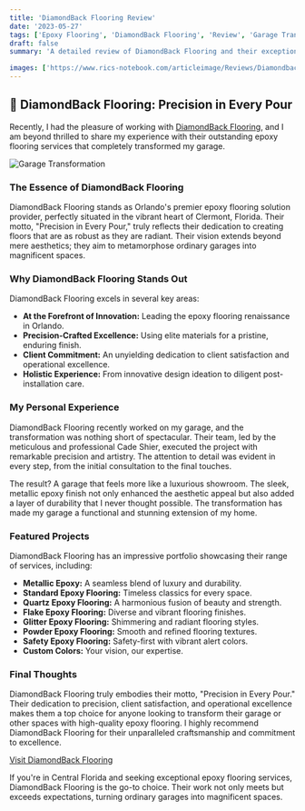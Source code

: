 ```yaml
---
title: 'DiamondBack Flooring Review'
date: '2023-05-27'
tags: ['Epoxy Flooring', 'DiamondBack Flooring', 'Review', 'Garage Transformation']
draft: false
summary: 'A detailed review of DiamondBack Flooring and their exceptional epoxy flooring services in Central Florida.'

images: ['https://www.rics-notebook.com/articleimage/Reviews/DiamondbackEpoxy.webp']
---
```


## 🌟 DiamondBack Flooring: Precision in Every Pour

Recently, I had the pleasure of working with [DiamondBack Flooring](https://www.diamondbackepoxy.com/), and I am beyond thrilled to share my experience with their outstanding epoxy flooring services that completely transformed my garage.

![Garage Transformation](https://www.diamondbackepoxy.com/garage-transformation.webp)

### The Essence of DiamondBack Flooring

DiamondBack Flooring stands as Orlando's premier epoxy flooring solution provider, perfectly situated in the vibrant heart of Clermont, Florida. Their motto, "Precision in Every Pour," truly reflects their dedication to creating floors that are as robust as they are radiant. Their vision extends beyond mere aesthetics; they aim to metamorphose ordinary garages into magnificent spaces.

### Why DiamondBack Flooring Stands Out

DiamondBack Flooring excels in several key areas:

- **At the Forefront of Innovation:** Leading the epoxy flooring renaissance in Orlando.
- **Precision-Crafted Excellence:** Using elite materials for a pristine, enduring finish.
- **Client Commitment:** An unyielding dedication to client satisfaction and operational excellence.
- **Holistic Experience:** From innovative design ideation to diligent post-installation care.

### My Personal Experience

DiamondBack Flooring recently worked on my garage, and the transformation was nothing short of spectacular. Their team, led by the meticulous and professional Cade Shier, executed the project with remarkable precision and artistry. The attention to detail was evident in every step, from the initial consultation to the final touches.

The result? A garage that feels more like a luxurious showroom. The sleek, metallic epoxy finish not only enhanced the aesthetic appeal but also added a layer of durability that I never thought possible. The transformation has made my garage a functional and stunning extension of my home.

### Featured Projects

DiamondBack Flooring has an impressive portfolio showcasing their range of services, including:

- **Metallic Epoxy:** A seamless blend of luxury and durability.
- **Standard Epoxy Flooring:** Timeless classics for every space.
- **Quartz Epoxy Flooring:** A harmonious fusion of beauty and strength.
- **Flake Epoxy Flooring:** Diverse and vibrant flooring finishes.
- **Glitter Epoxy Flooring:** Shimmering and radiant flooring styles.
- **Powder Epoxy Flooring:** Smooth and refined flooring textures.
- **Safety Epoxy Flooring:** Safety-first with vibrant alert colors.
- **Custom Colors:** Your vision, our expertise.

### Final Thoughts

DiamondBack Flooring truly embodies their motto, "Precision in Every Pour." Their dedication to precision, client satisfaction, and operational excellence makes them a top choice for anyone looking to transform their garage or other spaces with high-quality epoxy flooring. I highly recommend DiamondBack Flooring for their unparalleled craftsmanship and commitment to excellence.

[Visit DiamondBack Flooring](https://www.diamondbackepoxy.com/)

If you're in Central Florida and seeking exceptional epoxy flooring services, DiamondBack Flooring is the go-to choice. Their work not only meets but exceeds expectations, turning ordinary garages into magnificent spaces.
